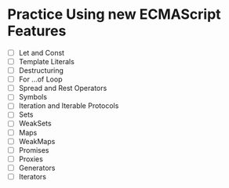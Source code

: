 # Practice Using new ECMAScript Features

- [ ] Let and Const
- [ ] Template Literals
- [ ] Destructuring
- [ ] For ...of Loop
- [ ] Spread and Rest Operators
- [ ] Symbols
- [ ] Iteration and Iterable Protocols
- [ ] Sets
- [ ] WeakSets
- [ ] Maps
- [ ] WeakMaps
- [ ] Promises
- [ ] Proxies
- [ ] Generators
- [ ] Iterators
